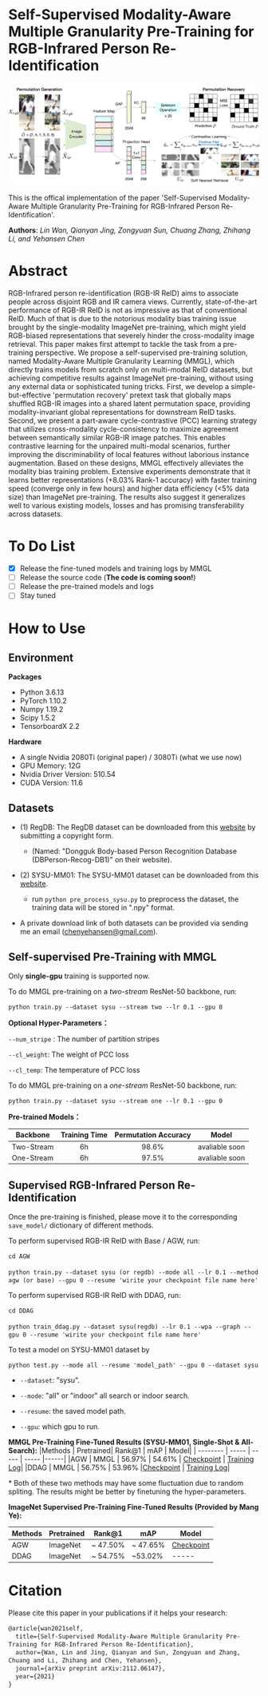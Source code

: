 # Self-Supervised Modality-Aware Multiple Granularity Pre-Training for RGB-Infrared Person Re-Identification

![](pipeline.png)

This is the offical implementation of the paper 'Self-Supervised Modality-Aware Multiple Granularity Pre-Training for RGB-Infrared Person Re-Identification'.

**Authors**: *Lin Wan, Qianyan Jing, Zongyuan Sun, Chuang Zhang, Zhihang Li, and Yehansen Chen*

# Abstract

RGB-Infrared person re-identification (RGB-IR ReID) aims to associate people across disjoint RGB and IR camera views. Currently, state-of-the-art performance of RGB-IR ReID is not as impressive as that of conventional ReID. Much of that is due to the notorious modality bias training issue brought by the single-modality ImageNet pre-training, which might yield RGB-biased representations that severely hinder the cross-modality image retrieval. This paper makes first attempt to tackle the task from a pre-training perspective. We propose a self-supervised pre-training solution, named Modality-Aware Multiple Granularity Learning (MMGL), which directly trains models from scratch only on multi-modal ReID datasets, but achieving competitive results against ImageNet pre-training, without using any external data or sophisticated tuning tricks. First, we develop a simple-but-effective 'permutation recovery' pretext task that globally maps shuffled RGB-IR images into a shared latent permutation space, providing modality-invariant global representations for downstream ReID tasks. Second, we present a part-aware cycle-contrastive (PCC) learning strategy that utilizes cross-modality cycle-consistency to maximize agreement between semantically similar RGB-IR image patches. This enables contrastive learning for the unpaired multi-modal scenarios, further improving the discriminability of local features without laborious instance augmentation. Based on these designs, MMGL effectively alleviates the modality bias training problem. Extensive experiments demonstrate that it learns better representations (+8.03% Rank-1 accuracy) with faster training speed (converge only in few hours) and higher data efficiency (<5% data size) than ImageNet pre-training. The results also suggest it generalizes well to various existing models, losses and has promising transferability across datasets.

# To Do List

  - [x] Release the fine-tuned models and training logs by MMGL
  - [ ] Release the source code (**The code is coming soon!**)
  - [ ] Release the pre-trained models and logs
  - [ ] Stay tuned

# How to Use

## Environment

**Packages**

- Python 3.6.13
- PyTorch 1.10.2
- Numpy 1.19.2
- Scipy 1.5.2
- TensorboardX 2.2

**Hardware**

- A single Nvidia 2080Ti (original paper) / 3080Ti (what we use now)
- GPU Memory: 12G
- Nvidia Driver Version: 510.54
- CUDA Version: 11.6 

## Datasets

- (1) RegDB: The RegDB dataset can be downloaded from this [website](http://dm.dongguk.edu/link.html) by submitting a copyright form.

    - (Named: "Dongguk Body-based Person Recognition Database (DBPerson-Recog-DB1)" on their website). 

  
- (2) SYSU-MM01: The SYSU-MM01 dataset can be downloaded from this [website](http://isee.sysu.edu.cn/project/RGBIRReID.htm).

   - run `python pre_process_sysu.py` to preprocess the dataset, the training data will be stored in ".npy" format.

- A private download link of both datasets can be provided via sending me an email (chenyehansen@gmail.com). 

## Self-supervised Pre-Training with MMGL

Only **single-gpu** training is supported now.

To do MMGL pre-training on a *two-stream* ResNet-50 backbone, run:
```
python train.py --dataset sysu --stream two --lr 0.1 --gpu 0
```

**Optional Hyper-Parameters：**

`--num_stripe` : The number of partition stripes

`--cl_weight`: The weight of PCC loss

`--cl_temp`: The temperature of PCC loss


To do MMGL pre-training on a *one-stream* ResNet-50 backbone, run:
```
python train.py --dataset sysu --stream one --lr 0.1 --gpu 0
```

**Pre-trained Models：**

Backbone | Training Time | Permutation Accuracy | Model
---|:---:|:---:|:---:
Two-Stream     | 6h  | 98.6% | avaliable soon
One-Stream  | 6h  | 97.5% | avaliable soon


## Supervised RGB-Infrared Person Re-Identification

Once the pre-training is finished, please move it to the corresponding ```save_model/``` dictionary of different methods.

To perform supervised RGB-IR ReID with Base / AGW, run:
```
cd AGW

python train.py --dataset sysu (or regdb) --mode all --lr 0.1 --method agw (or base) --gpu 0 --resume 'wirite your checkpoint file name here'
```

To perform supervised RGB-IR ReID with DDAG, run:
```
cd DDAG

python train_ddag.py --dataset sysu(regdb) --lr 0.1 --wpa --graph --gpu 0 --resume 'wirite your checkpoint file name here'
```


To test a model on SYSU-MM01 dataset by 
  ```
python test.py --mode all --resume 'model_path' --gpu 0 --dataset sysu
```
  - `--dataset`: "sysu".
  
  - `--mode`: "all" or "indoor" all search or indoor search.
  
  - `--resume`: the saved model path.
  
  - `--gpu`:  which gpu to run.

**MMGL Pre-Training Fine-Tuned Results (SYSU-MM01, Single-Shot & All-Search):**
|Methods    | Pretrained| Rank@1  | mAP |  Model|
| --------   | -----    | -----  |  ----- |------|
|AGW  | MMGL | 56.97%   | 54.61%  | [Checkpoint](https://drive.google.com/file/d/1y_GmFSWiVtsu0_Zf5tENLU0BTf6j9qfB/view?usp=sharing) \| [Training Log](https://drive.google.com/file/d/1xSdwuZ6AP3J-8Qi-dOBFw4J723I7m6eS/view?usp=sharing)|
|DDAG     | MMGL | 56.75%  | 53.96% |[Checkpoint](https://drive.google.com/file/d/1hXYVXwfwNdL5JS9BPWvGwGD5ZB3FPzCy/view?usp=sharing) \| [Training Log](https://drive.google.com/file/d/1rpwVqG0q_O-Jg7Yz9itx0VZj4Euxy6GK/view?usp=sharing)|

\* Both of these two methods may have some fluctuation due to random spliting. The results might be better by finetuning the hyper-parameters.

**ImageNet Supervised Pre-Training Fine-Tuned Results (Provided by Mang Ye):**

|Methods    | Pretrained| Rank@1  | mAP  |  Model|
| --------   | -----    | -----  |  -----   |------|
|AGW  | ImageNet | ~ 47.50%  | ~ 47.65% | [Checkpoint](https://drive.google.com/open?id=181K9PQGnej0K5xNX9DRBDPAf3K9JosYk)|
|DDAG      | ImageNet | ~ 54.75% | ~53.02% |----- |

# Citation

Please cite this paper in your publications if it helps your research:
```
@article{wan2021self,
  title={Self-Supervised Modality-Aware Multiple Granularity Pre-Training for RGB-Infrared Person Re-Identification},
  author={Wan, Lin and Jing, Qianyan and Sun, Zongyuan and Zhang, Chuang and Li, Zhihang and Chen, Yehansen},
  journal={arXiv preprint arXiv:2112.06147},
  year={2021}
}
```

